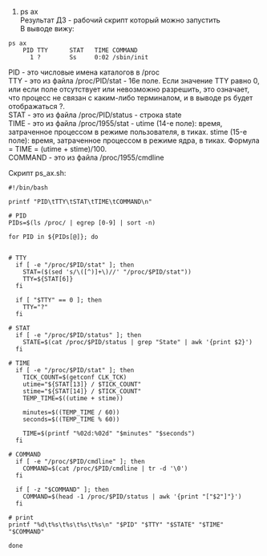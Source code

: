 1. ps ax  
Результат ДЗ - рабочий скрипт который можно запустить  
В выводе вижу:
```
ps ax
    PID TTY      STAT   TIME COMMAND
      1 ?        Ss     0:02 /sbin/init
```
PID - это числовые имена каталогов в /proc  
TTY - это из файла /proc/PID/stat - 16е поле. Если значение TTY равно 0, или если поле отсутствует или невозможно разрешить, это означает, что процесс не связан с каким-либо терминалом, и в выводе ps будет отображаться ?.  
STAT - это из файла /proc/PID/status - строка state  
TIME - это из файла /proc/1955/stat - utime (14-е поле): время, затраченное процессом в режиме пользователя, в тиках. stime (15-е поле): время, затраченное процессом в режиме ядра, в тиках. Формула = TIME = (utime + stime)/100.  
COMMAND - это из файла /proc/1955/cmdline  

Скрипт ps_ax.sh:  
```
#!/bin/bash

printf "PID\tTTY\tSTAT\tTIME\tCOMMAND\n"

# PID
PIDs=$(ls /proc/ | egrep [0-9] | sort -n)

for PID in ${PIDs[@]}; do


# TTY
  if [ -e "/proc/$PID/stat" ]; then
    STAT=($(sed 's/\([^)]+\)//' "/proc/$PID/stat"))
    TTY=${STAT[6]}
  fi

  if [ "$TTY" == 0 ]; then
    TTY="?"
  fi

# STAT
  if [ -e "/proc/$PID/status" ]; then
    STATE=$(cat /proc/$PID/status | grep "State" | awk '{print $2}')
  fi

# TIME
  if [ -e "/proc/$PID/stat" ]; then
    TICK_COUNT=$(getconf CLK_TCK)
    utime="${STAT[13]} / $TICK_COUNT"
    stime="${STAT[14]} / $TICK_COUNT"
    TEMP_TIME=$((utime + stime))

    minutes=$((TEMP_TIME / 60))
    seconds=$((TEMP_TIME % 60))

    TIME=$(printf "%02d:%02d" "$minutes" "$seconds")
  fi

# COMMAND
  if [ -e "/proc/$PID/cmdline" ]; then
    COMMAND=$(cat /proc/$PID/cmdline | tr -d '\0')
  fi

  if [ -z "$COMMAND" ]; then
    COMMAND=$(head -1 /proc/$PID/status | awk '{print "["$2"]"}')
  fi

# print
printf "%d\t%s\t%s\t%s\t%s\n" "$PID" "$TTY" "$STATE" "$TIME" "$COMMAND"

done
```

